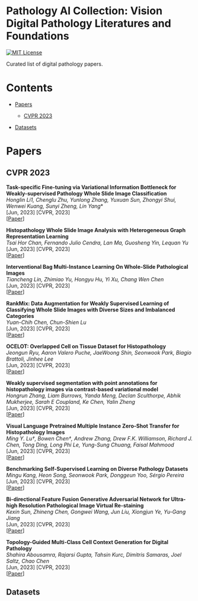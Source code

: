 # Pathology AI Collection: Vision Digital Pathology Literatures and Foundations

[![MIT License](https://img.shields.io/badge/license-MIT-green.svg)](https://opensource.org/licenses/MIT) 

Curated list of digital pathology papers.



# Contents
<!-- - [Pathology AI](#pathology) -->
- [Papers](#papers)
  - [CVPR 2023](#cvpr-2023)

- [Datasets](#datasets)
  <!-- - [Abdomen](#abdomen) -->

# Papers

## CVPR 2023

**Task-specific Fine-tuning via Variational Information Bottleneck for Weakly-supervised Pathology Whole Slide Image Classification** \
*Honglin Li1, Chenglu Zhu, Yunlong Zhang, Yuxuan Sun, Zhongyi Shui, Wenwei Kuang, Sunyi Zheng, Lin Yang** \
[Jun, 2023] [CVPR, 2023] \
[[Paper](https://openaccess.thecvf.com/content/CVPR2023/papers/Li_Task-Specific_Fine-Tuning_via_Variational_Information_Bottleneck_for_Weakly-Supervised_Pathology_Whole_CVPR_2023_paper.pdf)] 

**Histopathology Whole Slide Image Analysis with Heterogeneous Graph Representation Learning** \
*Tsai Hor Chan, Fernando Julio Cendra, Lan Ma, Guosheng Yin, Lequan Yu* \
[Jun, 2023] [CVPR, 2023] \
[[Paper](https://openaccess.thecvf.com/content/CVPR2023/papers/Chan_Histopathology_Whole_Slide_Image_Analysis_With_Heterogeneous_Graph_Representation_Learning_CVPR_2023_paper.pdf)] 

**Interventional Bag Multi-Instance Learning On Whole-Slide Pathological Images** \
*Tiancheng Lin, Zhimiao Yu, Hongyu Hu, Yi Xu, Chang Wen Chen* \
[Jun, 2023] [CVPR, 2023] \
[[Paper](https://openaccess.thecvf.com/content/CVPR2023/papers/Lin_Interventional_Bag_Multi-Instance_Learning_on_Whole-Slide_Pathological_Images_CVPR_2023_paper.pdf)] 

**RankMix: Data Augmentation for Weakly Supervised Learning of Classifying Whole Slide Images with Diverse Sizes and Imbalanced Categories** \
*Yuan-Chih Chen, Chun-Shien Lu* \
[Jun, 2023] [CVPR, 2023] \
[[Paper](https://openaccess.thecvf.com/content/CVPR2023/papers/Chen_RankMix_Data_Augmentation_for_Weakly_Supervised_Learning_of_Classifying_Whole_CVPR_2023_paper.pdf)] 

**OCELOT: Overlapped Cell on Tissue Dataset for Histopathology** \
*Jeongun Ryu, Aaron Valero Puche, JaeWoong Shin, Seonwook Park, Biagio Brattoli, Jinhee Lee* \
[Jun, 2023] [CVPR, 2023] \
[[Paper](https://openaccess.thecvf.com/content/CVPR2023/papers/Ryu_OCELOT_Overlapped_Cell_on_Tissue_Dataset_for_Histopathology_CVPR_2023_paper.pdf)]

**Weakly supervised segmentation with point annotations for histopathology images via contrast-based variational model** \
*Hongrun Zhang, Liam Burrows, Yanda Meng, Declan Sculthorpe, Abhik Mukherjee, Sarah E Coupland, Ke Chen, Yalin Zheng* \
[Jun, 2023] [CVPR, 2023] \
[[Paper](https://openaccess.thecvf.com/content/CVPR2023/papers/Zhang_Weakly_Supervised_Segmentation_With_Point_Annotations_for_Histopathology_Images_via_CVPR_2023_paper.pdf)]

**Visual Language Pretrained Multiple Instance Zero-Shot Transfer for Histopathology Images** \
*Ming Y. Lu†, Bowen Chen†, Andrew Zhang, Drew F.K. Williamson, Richard J. Chen, Tong Ding, Long Phi Le, Yung-Sung Chuang, Faisal Mahmood* \
[Jun, 2023] [CVPR, 2023] \
[[Paper](https://openaccess.thecvf.com/content/CVPR2023/papers/Lu_Visual_Language_Pretrained_Multiple_Instance_Zero-Shot_Transfer_for_Histopathology_Images_CVPR_2023_paper.pdf)]

**Benchmarking Self-Supervised Learning on Diverse Pathology Datasets** \
*Mingu Kang, Heon Song, Seonwook Park, Donggeun Yoo, Sérgio Pereira* \
[Jun, 2023] [CVPR, 2023] \
[[Paper](https://openaccess.thecvf.com/content/CVPR2023/papers/Kang_Benchmarking_Self-Supervised_Learning_on_Diverse_Pathology_Datasets_CVPR_2023_paper.pdf)]

**Bi-directional Feature Fusion Generative Adversarial Network for Ultra-high Resolution Pathological Image Virtual Re-staining** \
*Kexin Sun, Zhineng Chen, Gongwei Wang, Jun Liu, Xiongjun Ye, Yu-Gang Jiang* \
[Jun, 2023] [CVPR, 2023] \
[[Paper](https://openaccess.thecvf.com/content/CVPR2023/papers/Sun_Bi-Directional_Feature_Fusion_Generative_Adversarial_Network_for_Ultra-High_Resolution_Pathological_CVPR_2023_paper.pdf)]

**Topology-Guided Multi-Class Cell Context Generation for Digital Pathology** \
*Shahira Abousamra, Rajarsi Gupta, Tahsin Kurc, Dimitris Samaras, Joel Saltz, Chao Chen* \
[Jun, 2023] [CVPR, 2023] \
[[Paper](https://openaccess.thecvf.com/content/CVPR2023/papers/Abousamra_Topology-Guided_Multi-Class_Cell_Context_Generation_for_Digital_Pathology_CVPR_2023_paper.pdf)]

## Datasets

 
<!-- 
## Vertebrae
 - [Large Scale Vertebrae Segmentation Challenge (VerSe)](https://github.com/anjany/verse) [CT]
 - [CTSpine1K](https://github.com/MIRACLE-Center/CTSpine1K) [[Paper](https://arxiv.org/abs/2105.14711)] [CT]
 
## Total Body
 - [Totalsegmentator](https://zenodo.org/record/6802614) [CT] -->
 


